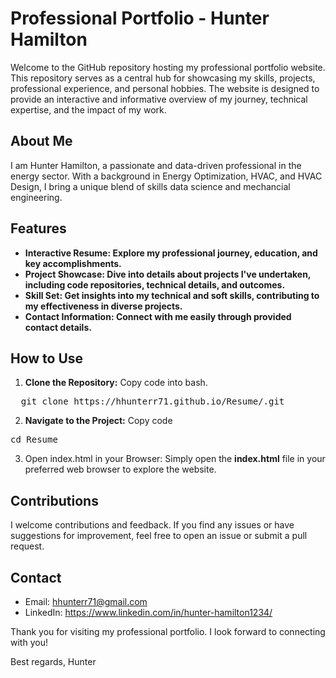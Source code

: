 # Professional Portfolio - Hunter Hamilton
Welcome to the GitHub repository hosting my professional portfolio website. This repository serves as a central hub for showcasing my skills, projects, professional experience, and personal hobbies. The website is designed to provide an interactive and informative overview of my journey, technical expertise, and the impact of my work.

## About Me
I am Hunter Hamilton, a passionate and data-driven professional in the energy sector. With a background in Energy Optimization, HVAC, and HVAC Design, I bring a unique blend of skills data science and mechancial engineering. 

## Features
- **Interactive Resume: Explore my professional journey, education, and key accomplishments.**
- **Project Showcase: Dive into details about projects I've undertaken, including code repositories, technical details, and outcomes.**
- **Skill Set: Get insights into my technical and soft skills, contributing to my effectiveness in diverse projects.**
- **Contact Information: Connect with me easily through provided contact details.**

## How to Use

1. **Clone the Repository:**
Copy code into bash.
<pre>
  git clone https://hhunterr71.github.io/Resume/.git
</pre>
2. **Navigate to the Project:**
Copy code
<pre>
cd Resume
</pre>

3. Open index.html in your Browser:
Simply open the **index.html** file in your preferred web browser to explore the website.

## Contributions
I welcome contributions and feedback. If you find any issues or have suggestions for improvement, feel free to open an issue or submit a pull request.

## Contact
- Email: hhunterr71@gmail.com
- LinkedIn: https://www.linkedin.com/in/hunter-hamilton1234/

Thank you for visiting my professional portfolio. I look forward to connecting with you!

Best regards,
Hunter
